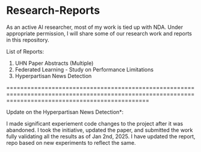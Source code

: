 # Research-Reports

As an active AI researcher, most of my work is tied up with NDA. Under appropriate permission, I will share some of our research work and reports in this repository. 

List of Reports:

1. UHN Paper Abstracts (Multiple)
2. Federated Learning - Study on Performance Limitations
3. Hyperpartisan News Detection

=====================================================================================================================================================

Update on the Hyperpartisan News Detection*: 

I made significant experiement code changes to the project after it was abandoned. I took the initiative, updated the paper, and submitted the work fully validating all the results as of Jan 2nd, 2025. I have updated the report, repo based on new experiments to reflect the same. 
